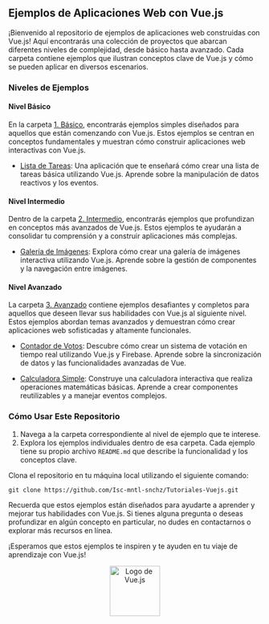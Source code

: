 ## Ejemplos de Aplicaciones Web con Vue.js

¡Bienvenido al repositorio de ejemplos de aplicaciones web construidas con Vue.js! Aquí encontrarás una colección de proyectos que abarcan diferentes niveles de complejidad, desde básico hasta avanzado. Cada carpeta contiene ejemplos que ilustran conceptos clave de Vue.js y cómo se pueden aplicar en diversos escenarios.

### Niveles de Ejemplos

#### Nivel Básico

En la carpeta [1. Básico](/basico), encontrarás ejemplos simples diseñados para aquellos que están comenzando con Vue.js. Estos ejemplos se centran en conceptos fundamentales y muestran cómo construir aplicaciones web interactivas con Vue.js.

- [Lista de Tareas](/basico/lista-de-tareas): Una aplicación que te enseñará cómo crear una lista de tareas básica utilizando Vue.js. Aprende sobre la manipulación de datos reactivos y los eventos.

#### Nivel Intermedio

Dentro de la carpeta [2. Intermedio](/intermedio), encontrarás ejemplos que profundizan en conceptos más avanzados de Vue.js. Estos ejemplos te ayudarán a consolidar tu comprensión y a construir aplicaciones más complejas.

- [Galería de Imágenes](/intermedio/galeria-de-imagenes): Explora cómo crear una galería de imágenes interactiva utilizando Vue.js. Aprende sobre la gestión de componentes y la navegación entre imágenes.

#### Nivel Avanzado

La carpeta [3. Avanzado](/avanzado) contiene ejemplos desafiantes y completos para aquellos que deseen llevar sus habilidades con Vue.js al siguiente nivel. Estos ejemplos abordan temas avanzados y demuestran cómo crear aplicaciones web sofisticadas y altamente funcionales.

- [Contador de Votos](/avanzado/contador-de-votos): Descubre cómo crear un sistema de votación en tiempo real utilizando Vue.js y Firebase. Aprende sobre la sincronización de datos y las funcionalidades avanzadas de Vue.

- [Calculadora Simple](/avanzado/calculadora-simple): Construye una calculadora interactiva que realiza operaciones matemáticas básicas. Aprende a crear componentes reutilizables y a manejar eventos complejos.

### Cómo Usar Este Repositorio

1. Navega a la carpeta correspondiente al nivel de ejemplo que te interese.
2. Explora los ejemplos individuales dentro de esa carpeta. Cada ejemplo tiene su propio archivo `README.md` que describe la funcionalidad y los conceptos clave.

Clona el repositorio en tu máquina local utilizando el siguiente comando:

```
git clone https://github.com/Isc-mntl-snchz/Tutoriales-Vuejs.git
```

Recuerda que estos ejemplos están diseñados para ayudarte a aprender y mejorar tus habilidades con Vue.js. Si tienes alguna pregunta o deseas profundizar en algún concepto en particular, no dudes en contactarnos o explorar más recursos en línea.

¡Esperamos que estos ejemplos te inspiren y te ayuden en tu viaje de aprendizaje con Vue.js!

<div align="center">
<img src="https://vuejs.org/images/logo.png" alt="Logo de Vue.js" width="100" height="100">
</div>
